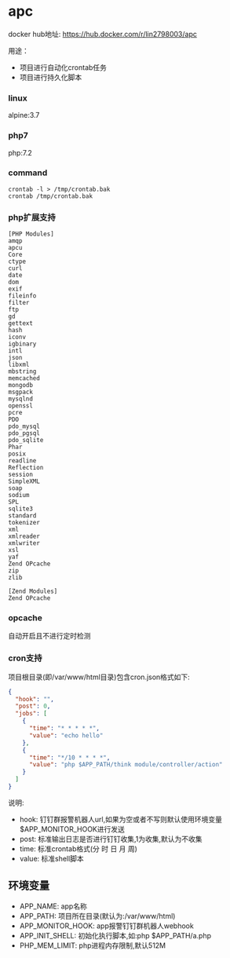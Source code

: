 # apc
docker hub地址: https://hub.docker.com/r/lin2798003/apc

用途：
* 项目进行自动化crontab任务
* 项目进行持久化脚本

### linux
alpine:3.7
### php7
php:7.2
### command
```shell
crontab -l > /tmp/crontab.bak
crontab /tmp/crontab.bak
```

### php扩展支持
```
[PHP Modules]
amqp
apcu
Core
ctype
curl
date
dom
exif
fileinfo
filter
ftp
gd
gettext
hash
iconv
igbinary
intl
json
libxml
mbstring
memcached
mongodb
msgpack
mysqlnd
openssl
pcre
PDO
pdo_mysql
pdo_pgsql
pdo_sqlite
Phar
posix
readline
Reflection
session
SimpleXML
soap
sodium
SPL
sqlite3
standard
tokenizer
xml
xmlreader
xmlwriter
xsl
yaf
Zend OPcache
zip
zlib

[Zend Modules]
Zend OPcache
```
### opcache
自动开启且不进行定时检测
### cron支持
项目根目录(即/var/www/html目录)包含cron.json格式如下:
```json
{
  "hook": "",
  "post": 0,
  "jobs": [
    {
      "time": "* * * * *",
      "value": "echo hello"
    },
    {
      "time": "*/10 * * * *",
      "value": "php $APP_PATH/think module/controller/action"
    }
  ]
}
```
说明:
* hook: 钉钉群报警机器人url,如果为空或者不写则默认使用环境变量$APP_MONITOR_HOOK进行发送
* post: 标准输出日志是否进行钉钉收集,1为收集,默认为不收集
* time: 标准crontab格式(分 时 日 月 周)
* value: 标准shell脚本

## 环境变量
* APP_NAME: app名称
* APP_PATH: 项目所在目录(默认为:/var/www/html)
* APP_MONITOR_HOOK: app报警钉钉群机器人webhook
* APP_INIT_SHELL: 初始化执行脚本,如:php $APP_PATH/a.php
* PHP_MEM_LIMIT: php进程内存限制,默认512M